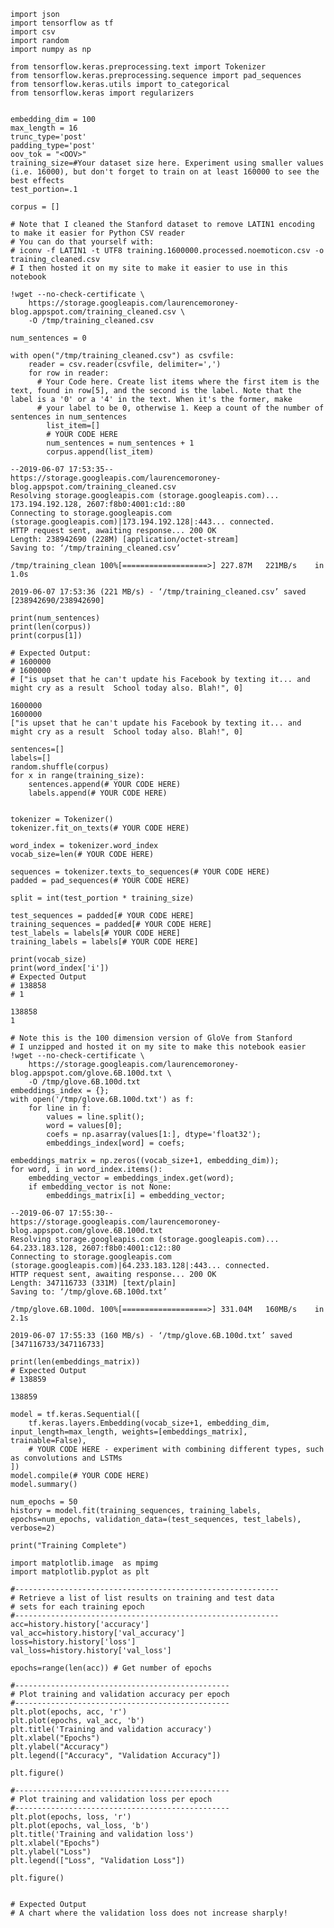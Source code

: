 ```
import json
import tensorflow as tf
import csv
import random
import numpy as np

from tensorflow.keras.preprocessing.text import Tokenizer
from tensorflow.keras.preprocessing.sequence import pad_sequences
from tensorflow.keras.utils import to_categorical
from tensorflow.keras import regularizers


embedding_dim = 100
max_length = 16
trunc_type='post'
padding_type='post'
oov_tok = "<OOV>"
training_size=#Your dataset size here. Experiment using smaller values (i.e. 16000), but don't forget to train on at least 160000 to see the best effects
test_portion=.1

corpus = []

```


```
# Note that I cleaned the Stanford dataset to remove LATIN1 encoding to make it easier for Python CSV reader
# You can do that yourself with:
# iconv -f LATIN1 -t UTF8 training.1600000.processed.noemoticon.csv -o training_cleaned.csv
# I then hosted it on my site to make it easier to use in this notebook

!wget --no-check-certificate \
    https://storage.googleapis.com/laurencemoroney-blog.appspot.com/training_cleaned.csv \
    -O /tmp/training_cleaned.csv

num_sentences = 0

with open("/tmp/training_cleaned.csv") as csvfile:
    reader = csv.reader(csvfile, delimiter=',')
    for row in reader:
      # Your Code here. Create list items where the first item is the text, found in row[5], and the second is the label. Note that the label is a '0' or a '4' in the text. When it's the former, make
      # your label to be 0, otherwise 1. Keep a count of the number of sentences in num_sentences
        list_item=[]
        # YOUR CODE HERE
        num_sentences = num_sentences + 1
        corpus.append(list_item)

```

    --2019-06-07 17:53:35--  https://storage.googleapis.com/laurencemoroney-blog.appspot.com/training_cleaned.csv
    Resolving storage.googleapis.com (storage.googleapis.com)... 173.194.192.128, 2607:f8b0:4001:c1d::80
    Connecting to storage.googleapis.com (storage.googleapis.com)|173.194.192.128|:443... connected.
    HTTP request sent, awaiting response... 200 OK
    Length: 238942690 (228M) [application/octet-stream]
    Saving to: ‘/tmp/training_cleaned.csv’
    
    /tmp/training_clean 100%[===================>] 227.87M   221MB/s    in 1.0s    
    
    2019-06-07 17:53:36 (221 MB/s) - ‘/tmp/training_cleaned.csv’ saved [238942690/238942690]
    



```
print(num_sentences)
print(len(corpus))
print(corpus[1])

# Expected Output:
# 1600000
# 1600000
# ["is upset that he can't update his Facebook by texting it... and might cry as a result  School today also. Blah!", 0]
```

    1600000
    1600000
    ["is upset that he can't update his Facebook by texting it... and might cry as a result  School today also. Blah!", 0]



```
sentences=[]
labels=[]
random.shuffle(corpus)
for x in range(training_size):
    sentences.append(# YOUR CODE HERE)
    labels.append(# YOUR CODE HERE)


tokenizer = Tokenizer()
tokenizer.fit_on_texts(# YOUR CODE HERE)

word_index = tokenizer.word_index
vocab_size=len(# YOUR CODE HERE)

sequences = tokenizer.texts_to_sequences(# YOUR CODE HERE)
padded = pad_sequences(# YOUR CODE HERE)

split = int(test_portion * training_size)

test_sequences = padded[# YOUR CODE HERE]
training_sequences = padded[# YOUR CODE HERE]
test_labels = labels[# YOUR CODE HERE]
training_labels = labels[# YOUR CODE HERE]
```


```
print(vocab_size)
print(word_index['i'])
# Expected Output
# 138858
# 1
```

    138858
    1



```
# Note this is the 100 dimension version of GloVe from Stanford
# I unzipped and hosted it on my site to make this notebook easier
!wget --no-check-certificate \
    https://storage.googleapis.com/laurencemoroney-blog.appspot.com/glove.6B.100d.txt \
    -O /tmp/glove.6B.100d.txt
embeddings_index = {};
with open('/tmp/glove.6B.100d.txt') as f:
    for line in f:
        values = line.split();
        word = values[0];
        coefs = np.asarray(values[1:], dtype='float32');
        embeddings_index[word] = coefs;

embeddings_matrix = np.zeros((vocab_size+1, embedding_dim));
for word, i in word_index.items():
    embedding_vector = embeddings_index.get(word);
    if embedding_vector is not None:
        embeddings_matrix[i] = embedding_vector;
```

    --2019-06-07 17:55:30--  https://storage.googleapis.com/laurencemoroney-blog.appspot.com/glove.6B.100d.txt
    Resolving storage.googleapis.com (storage.googleapis.com)... 64.233.183.128, 2607:f8b0:4001:c12::80
    Connecting to storage.googleapis.com (storage.googleapis.com)|64.233.183.128|:443... connected.
    HTTP request sent, awaiting response... 200 OK
    Length: 347116733 (331M) [text/plain]
    Saving to: ‘/tmp/glove.6B.100d.txt’
    
    /tmp/glove.6B.100d. 100%[===================>] 331.04M   160MB/s    in 2.1s    
    
    2019-06-07 17:55:33 (160 MB/s) - ‘/tmp/glove.6B.100d.txt’ saved [347116733/347116733]
    



```
print(len(embeddings_matrix))
# Expected Output
# 138859
```

    138859



```
model = tf.keras.Sequential([
    tf.keras.layers.Embedding(vocab_size+1, embedding_dim, input_length=max_length, weights=[embeddings_matrix], trainable=False),
    # YOUR CODE HERE - experiment with combining different types, such as convolutions and LSTMs
])
model.compile(# YOUR CODE HERE)
model.summary()

num_epochs = 50
history = model.fit(training_sequences, training_labels, epochs=num_epochs, validation_data=(test_sequences, test_labels), verbose=2)

print("Training Complete")

```


```
import matplotlib.image  as mpimg
import matplotlib.pyplot as plt

#-----------------------------------------------------------
# Retrieve a list of list results on training and test data
# sets for each training epoch
#-----------------------------------------------------------
acc=history.history['accuracy']
val_acc=history.history['val_accuracy']
loss=history.history['loss']
val_loss=history.history['val_loss']

epochs=range(len(acc)) # Get number of epochs

#------------------------------------------------
# Plot training and validation accuracy per epoch
#------------------------------------------------
plt.plot(epochs, acc, 'r')
plt.plot(epochs, val_acc, 'b')
plt.title('Training and validation accuracy')
plt.xlabel("Epochs")
plt.ylabel("Accuracy")
plt.legend(["Accuracy", "Validation Accuracy"])

plt.figure()

#------------------------------------------------
# Plot training and validation loss per epoch
#------------------------------------------------
plt.plot(epochs, loss, 'r')
plt.plot(epochs, val_loss, 'b')
plt.title('Training and validation loss')
plt.xlabel("Epochs")
plt.ylabel("Loss")
plt.legend(["Loss", "Validation Loss"])

plt.figure()


# Expected Output
# A chart where the validation loss does not increase sharply!
```

